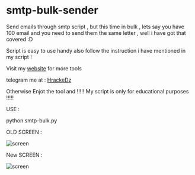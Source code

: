 # smtp-bulk-sender

Send emails through smtp script , but this time in bulk , lets say you have 100 email and you need to send them the same letter , well i have got that covered :D

Script is easy to use handy also follow the instruction i have mentioned in my script ! 

Visit my [website](https://hrackedz.com) for more tools



telegram me at : [HrackeDz](https://t.me/kickflap)

Otherwise Enjot the tool and !!!!! My script is only for educational purposes !!!!!

USE : 

python smtp-bulk.py



OLD SCREEN : 

![screen](https://github.com/hrackedz/smtp-bulk-sender/blob/main/bulk.PNG?raw=true)

New SCREEN : 

![screen](https://github.com/hrackedz/smtp-bulk-sender/blob/main/New%20Interface.PNG?raw=true)
